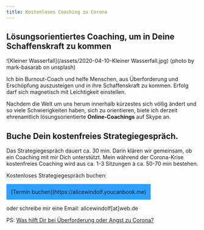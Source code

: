 ```yaml
--- 
title: Kostenloses Coaching zu Corona
---
```


## Lösungsorientiertes Coaching, um in Deine Schaffenskraft zu kommen
![Kleiner Wasserfall](/assets/2020-04-10-Kleiner Wasserfall.jpg)
(photo by mark-basarab on unsplash)

Ich bin Burnout-Coach und helfe Menschen, aus Überforderung und Erschöpfung auszusteigen und in ihre Schaffenskraft zu kommen. Erfolg darf sich magnetisch mit Leichtigkeit einstellen. 

Nachdem die Welt um uns herum innerhalb kürzestes sich völlig ändert und so viele Schwierigkeiten haben, sich zu orientieren, biete ich derzeit ehrenamtlich lösungsorientierte **Online-Coachings** auf Skype an. 


## Buche Dein kostenfreies Strategiegespräch. 
Das Strategiegespräch dauert ca. 30 min. Darin klären wir gemeinsam, ob ein Coaching mit mir Dich unterstützt. Mein während der Corona-Krise kostenfreies Coaching wird aus ca. 1-3 Sitzungen à ca. 50-70 min bestehen. 

Kostenloses Strategiegespräch buchen: 

<span style='display:inline-block;padding:12px;background:#30A0ff'>
[Termin buchen](https://alicewindolf.youcanbook.me)
</span>

oder schreibe mir eine Email: alicewindolf[at]web.de 

PS: [Was hilft Dir bei Überforderung oder Angst zu Corona?](/2020/04/10/Corona-Was-hilft-Dir-bei-%C3%9Cberforderung-oder-Angst.html)
